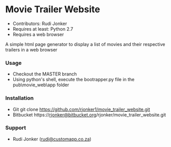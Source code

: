 # Movie Trailer Website #

* Contributors: Rudi Jonker
* Requires at least: Python 2.7
* Requires a web browser

A simple html page generator to display a list of movies and their respective trailers in a web browser

### Usage ###

*	Checkout the MASTER branch
*	Using python's shell, execute the bootrapper.py file in the pub\movie_web\app folder

### Installation ###

*	Git
	git clone https://github.com/rjonker1/movie_trailer_website.git
*	Bitbucket
	https://rjonker@bitbucket.org/rjonker/movie_trailer_website.git

### Support ###

* Rudi Jonker (rudi@customapp.co.za)